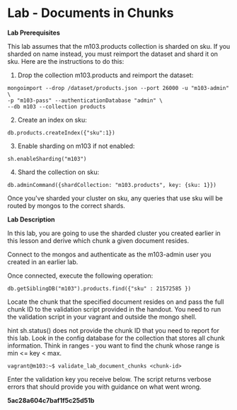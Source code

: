 # Lab - Documents in Chunks

**Lab Prerequisites**

This lab assumes that the m103.products collection is sharded on sku. If you sharded on name instead, you must reimport the dataset and shard it on sku. Here are the instructions to do this:

1. Drop the collection m103.products and reimport the dataset:

```
mongoimport --drop /dataset/products.json --port 26000 -u "m103-admin" \
-p "m103-pass" --authenticationDatabase "admin" \
--db m103 --collection products
```

2. Create an index on sku:

```
db.products.createIndex({"sku":1})
```

3. Enable sharding on m103 if not enabled:

```
sh.enableSharding("m103")
```

4. Shard the collection on sku:

```
db.adminCommand({shardCollection: "m103.products", key: {sku: 1}})
```

Once you've sharded your cluster on sku, any queries that use sku will be routed by mongos to the correct shards.

**Lab Description**

In this lab, you are going to use the sharded cluster you created earlier in this lesson and derive which chunk a given document resides.

Connect to the mongos and authenticate as the m103-admin user you created in an earlier lab.

Once connected, execute the following operation:

```
db.getSiblingDB("m103").products.find({"sku" : 21572585 })
```

Locate the chunk that the specified document resides on and pass the full chunk ID to the validation script provided in the handout. You need to run the validation script in your vagrant and outside the mongo shell.

hint sh.status() does not provide the chunk ID that you need to report for this lab. Look in the config database for the collection that stores all chunk information. Think in ranges - you want to find the chunk whose range is min <= key < max.

```
vagrant@m103:~$ validate_lab_document_chunks <chunk-id>
```

Enter the validation key you receive below. The script returns verbose errors that should provide you with guidance on what went wrong.

**5ac28a604c7baf1f5c25d51b**

